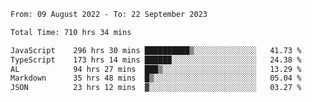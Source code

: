 
<!--START_SECTION:waka-->

```txt
From: 09 August 2022 - To: 22 September 2023

Total Time: 710 hrs 34 mins

JavaScript    296 hrs 30 mins ██████████▒░░░░░░░░░░░░░░   41.73 %
TypeScript    173 hrs 14 mins ██████░░░░░░░░░░░░░░░░░░░   24.38 %
AL            94 hrs 27 mins  ███▒░░░░░░░░░░░░░░░░░░░░░   13.29 %
Markdown      35 hrs 48 mins  █▒░░░░░░░░░░░░░░░░░░░░░░░   05.04 %
JSON          23 hrs 12 mins  ▓░░░░░░░░░░░░░░░░░░░░░░░░   03.27 %
```

<!--END_SECTION:waka-->











